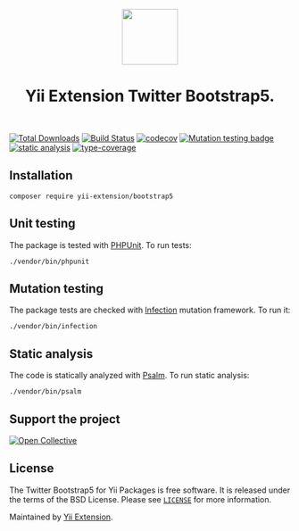 <p align="center">
    <a href="https://github.com/yii-extension" target="_blank">
        <img src="https://lh3.googleusercontent.com/ehSTPnXqrkk0M3U-UPCjC0fty9K6lgykK2WOUA2nUHp8gIkRjeTN8z8SABlkvcvR-9PIrboxIvPGujPgWebLQeHHgX7yLUoxFSduiZrTog6WoZLiAvqcTR1QTPVRmns2tYjACpp7EQ=w2400" height="100px">
    </a>
    <h1 align="center">Yii Extension Twitter Bootstrap5.</h1>
    <br>
</p>

[![Total Downloads](https://poser.pugx.org/yii-extension/bootstrap5/downloads.png)](https://packagist.org/packages/yii-extension/bootstrap5)
[![Build Status](https://github.com/yii-extension/bootstrap5/workflows/build/badge.svg)](https://github.com/yii-extension/bootstrap5/actions?query=workflow%3Abuild)
[![codecov](https://codecov.io/gh/yii-extension/bootstrap5/branch/master/graph/badge.svg?token=9c397F54S0)](https://codecov.io/gh/yii-extension/bootstrap5)
[![Mutation testing badge](https://img.shields.io/endpoint?style=flat&url=https://badge-api.stryker-mutator.io/github.com/yii-extension/bootstrap5/master)](https://dashboard.stryker-mutator.io/reports/github.com/yii-extension/bootstrap5/master)
[![static analysis](https://github.com/yii-extension/bootstrap5/workflows/static%20analysis/badge.svg)](https://github.com/yii-extension/bootstrap5/actions?query=workflow%3A%22static+analysis%22)
[![type-coverage](https://shepherd.dev/github/yii-extension/bootstrap5/coverage.svg)](https://shepherd.dev/github/yii-extension/bootstrap5)


## Installation

```shell
composer require yii-extension/bootstrap5
```

## Unit testing

The package is tested with [PHPUnit](https://phpunit.de/). To run tests:

```shell
./vendor/bin/phpunit
```

## Mutation testing

The package tests are checked with [Infection](https://infection.github.io/) mutation framework. To run it:

```shell
./vendor/bin/infection
```

## Static analysis

The code is statically analyzed with [Psalm](https://psalm.dev/docs). To run static analysis:

```shell
./vendor/bin/psalm
```

## Support the project

[![Open Collective](https://img.shields.io/badge/Open%20Collective-sponsor-7eadf1?logo=open%20collective&logoColor=7eadf1&labelColor=555555)](https://opencollective.com/yiisoft)

## License

The Twitter Bootstrap5 for Yii Packages is free software. It is released under the terms of the BSD License.
Please see [`LICENSE`](./LICENSE.md) for more information.

Maintained by [Yii Extension](https://github.com/yii-extension).
